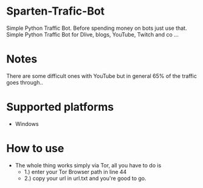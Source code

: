 # Sparten-Trafic-Bot

Simple Python Traffic Bot.
Before spending money on bots just use that.
Simple Python Traffic Bot for Dlive, blogs, YouTube, Twitch and co ...





# Notes
There are some difficult ones with YouTube but in general 65% of the traffic goes through..


# Supported platforms
- Windows


# How to use
- The whole thing works simply via Tor, all you have to do is
  - 1.) enter your Tor Browser path in line 44
  - 2.) copy your url in url.txt
and you're good to go.

